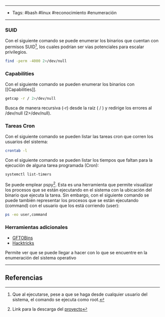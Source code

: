 ------------------
- Tags: #bash #linux #reconocimiento #enumeración
------------------------------
### SUID

Con el siguiente comando se puede enumerar los binarios que cuentan con permisos SUID[^1], los cuales podrían ser vias potenciales para escalar privilegios.

```Bash
find -perm -4000 2>/dev/null
```

### Capabilities

Con el siguiente comando se pueden enumerar los binarios con [[Capabilities]].

```Bash
getcap -r / 2>/dev/null
```

Busca de manera recursiva (-r) desde la raíz ( / ) y redirige los errores al /dev/null (2>/dev/null).

### Tareas Cron

Con el siguiente comando se pueden listar las tareas cron que corren los usuarios del sistema:

```Bash
crontab -l
```

Con el siguiente comando se pueden listar los tiempos que faltan para la ejecución de alguna tarea programada (Cron):

```Bash
systemctl list-timers
```

Se puede emplear pspy[^2]. Esta es una herramienta que permite visualizar los procesos que se están ejecutando en el sistema con la ubicación del binario que ejecuta la tarea. Sin embargo, con el siguiente comando se puede también representar los procesos que se están ejecutando (command) con el usuario que los está corriendo (user):

```Bash
ps -eo user,command
```

### Herramientas adicionales

- [GFTOBins](https://gtfobins.github.io/)
- [Hacktricks](https://book.hacktricks.xyz/welcome/readme)

Permite ver que se puede llegar a hacer con lo que se encuentre en la enumeración del sistema operativo

------------------------
## Referencias

[^1]: Que al ejecutarse, pese a que se haga desde cualquier usuario del sistema, el comando se ejecuta como root.
[^2]: Link para la descarga del [proyecto](https://github.com/DominicBreuker/pspy/releases/tag/v1.2.1)

